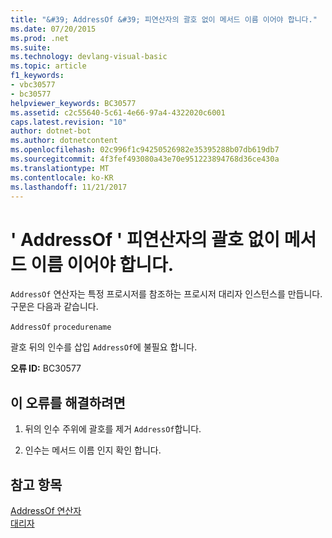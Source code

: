 ```yaml
---
title: "&#39; AddressOf &#39; 피연산자의 괄호 없이 메서드 이름 이어야 합니다."
ms.date: 07/20/2015
ms.prod: .net
ms.suite: 
ms.technology: devlang-visual-basic
ms.topic: article
f1_keywords:
- vbc30577
- bc30577
helpviewer_keywords: BC30577
ms.assetid: c2c55640-5c61-4e66-97a4-4322020c6001
caps.latest.revision: "10"
author: dotnet-bot
ms.author: dotnetcontent
ms.openlocfilehash: 02c996f1c94250526982e35395288b07db619db7
ms.sourcegitcommit: 4f3fef493080a43e70e951223894768d36ce430a
ms.translationtype: MT
ms.contentlocale: ko-KR
ms.lasthandoff: 11/21/2017
---
```

# <a name="39addressof39-operand-must-be-the-name-of-a-method-without-parentheses"></a>&#39; AddressOf &#39; 피연산자의 괄호 없이 메서드 이름 이어야 합니다.
`AddressOf` 연산자는 특정 프로시저를 참조하는 프로시저 대리자 인스턴스를 만듭니다. 구문은 다음과 같습니다.  
  
 `AddressOf` `procedurename`  
  
 괄호 뒤의 인수를 삽입 `AddressOf`에 불필요 합니다.  
  
 **오류 ID:** BC30577  
  
## <a name="to-correct-this-error"></a>이 오류를 해결하려면  
  
1.  뒤의 인수 주위에 괄호를 제거 `AddressOf`합니다.  
  
2.  인수는 메서드 이름 인지 확인 합니다.  
  
## <a name="see-also"></a>참고 항목  
 [AddressOf 연산자](../../../visual-basic/language-reference/operators/addressof-operator.md)  
 [대리자](../../../visual-basic/programming-guide/language-features/delegates/index.md)
